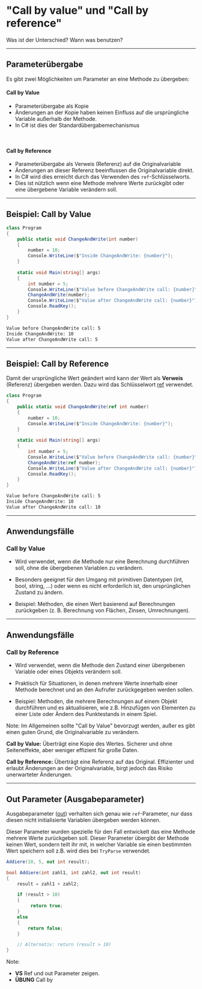 # "Call by value" und "Call by reference"

Was ist der Unterschied? Wann was benutzen?

---

<!-- .slide: class="left" -->
## Parameterübergabe

Es gibt zwei Möglichkeiten um Parameter an eine Methode zu übergeben:

#### Call by Value
* Parameterübergabe als Kopie
* Änderungen an der Kopie haben keinen Einfluss auf die ursprüngliche Variable außerhalb der Methode.
* In C# ist dies der Standardübergabemechanismus
<br>

#### Call by Reference
* Parameterübergabe als Verweis (Referenz) auf die Originalvariable
* Änderungen an dieser Referenz beeinflussen die Originalvariable direkt.
* In C# wird dies erreicht durch das Verwenden des `ref`-Schlüsselworts.
* Dies ist nützlich wenn eine Methode mehrere Werte zurückgibt oder eine übergebene Variable verändern soll.


---

<!-- .slide: class="left" -->
## Beispiel: Call by Value

```csharp []
class Program
{
    public static void ChangeAndWrite(int number)
    {
        number = 10;
        Console.WriteLine($"Inside ChangeAndWrite: {number}");
    }
    
    static void Main(string[] args)
    {
        int number = 5;
        Console.WriteLine($"Value before ChangeAndWrite call: {number}");
        ChangeAndWrite(number);
        Console.WriteLine($"Value after ChangeAndWrite call: {number}");
        Console.ReadKey();
    }
}
```

```bash
Value before ChangeAndWrite call: 5
Inside ChangeAndWrite: 10
Value after ChangeAndWrite call: 5
```

---

<!-- .slide: class="left" -->
## Beispiel: Call by Reference

Damit der ursprüngliche Wert geändert wird kann der Wert als **Verweis** (Referenz) übergeben
werden. Dazu wird das Schlüsselwort [ref](https://docs.microsoft.com/de-de/dotnet/csharp/language-reference/keywords/ref) verwendet.

```csharp []
class Program
{
    public static void ChangeAndWrite(ref int number)
    {
        number = 10;
        Console.WriteLine($"Inside ChangeAndWrite: {number}");
    }
    
    static void Main(string[] args)
    {
        int number = 5;
        Console.WriteLine($"Value before ChangeAndWrite call: {number}");
        ChangeAndWrite(ref number);
        Console.WriteLine($"Value after ChangeAndWrite call: {number}");
        Console.ReadKey();
    }
}
```

```bash
Value before ChangeAndWrite call: 5
Inside ChangeAndWrite: 10
Value after ChangeAndWrite call: 10

```

---

<!-- .slide: class="left" -->
## Anwendungsfälle

### Call by Value

* Wird verwendet, wenn die Methode nur eine Berechnung durchführen soll, ohne die übergebenen Variablen zu verändern.

* Besonders geeignet für den Umgang mit primitiven Datentypen (int, bool, string, ...) oder wenn es nicht erforderlich ist, den ursprünglichen Zustand zu ändern.

* Beispiel: Methoden, die einen Wert basierend auf Berechnungen zurückgeben (z. B. Berechnung von Flächen, Zinsen, Umrechnungen).

---

<!-- .slide: class="left" -->
## Anwendungsfälle

### Call by Reference

* Wird verwendet, wenn die Methode den Zustand einer übergebenen Variable oder eines Objekts verändern soll.

* Praktisch für Situationen, in denen mehrere Werte innerhalb einer Methode berechnet und an den Aufrufer zurückgegeben werden sollen.

* Beispiel: Methoden, die mehrere Berechnungen auf einem Objekt durchführen und es aktualisieren, wie z.B. Hinzufügen von Elementen zu einer Liste oder Ändern des Punktestands in einem Spiel.

Note: Im Allgemeinen sollte "Call by Value" bevorzugt werden, außer es gibt einen guten Grund, die Originalvariable zu verändern.

**Call by Value:** Überträgt eine Kopie des Wertes. Sicherer und ohne Seiteneffekte, aber weniger effizient für große Daten.

**Call by Reference:** Überträgt eine Referenz auf das Original. Effizienter und erlaubt Änderungen an der Originalvariable, birgt jedoch das Risiko unerwarteter Änderungen.

---

<!-- .slide: class="left" -->
## Out Parameter (Ausgabeparameter)

Ausgabeparameter ([out](https://docs.microsoft.com/de-de/dotnet/csharp/language-reference/keywords/out-parameter-modifier)) verhalten sich genau wie `ref`-Parameter, nur dass diesen nicht initialisierte Variablen übergeben werden können.

Dieser Parameter wurden spezielle für den Fall entwickelt das eine Methode mehrere Werte zurückgeben soll. Dieser Parameter übergibt der
Methode keinen Wert, sondern teilt ihr mit, in welcher Variable sie einen bestimmten Wert speichern soll z.B. wird dies bei `TryParse` verwendet.

```csharp []
Addiere(10, 5, out int result);

bool Addiere(int zahl1, int zahl2, out int result) 
{
    result = zahl1 + zahl2;

    if (result > 10)
    {
         return true;
    } 
    else 
    {
        return false;
    }

    // Alternativ: return (result > 10)
}
```

Note: 
* **VS** Ref und out Parameter zeigen.
* **ÜBUNG** Call by